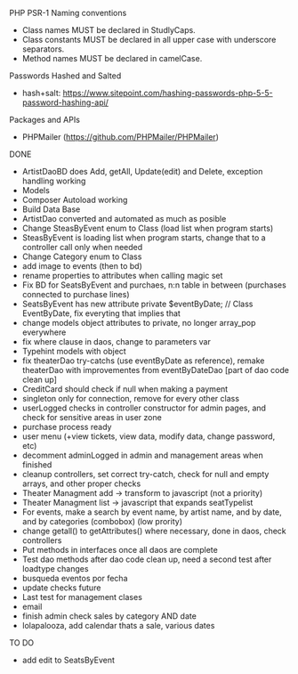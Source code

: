 PHP PSR-1 Naming conventions

- Class names MUST be declared in StudlyCaps.
- Class constants MUST be declared in all upper case with underscore separators.
- Method names MUST be declared in camelCase.

Passwords Hashed and Salted

- hash+salt: https://www.sitepoint.com/hashing-passwords-php-5-5-password-hashing-api/

Packages and APIs

- PHPMailer (https://github.com/PHPMailer/PHPMailer)

DONE

- ArtistDaoBD does Add, getAll, Update(edit) and Delete, exception handling working
- Models
- Composer Autoload working
- Build Data Base
- ArtistDao converted and automated as much as posible
- Change SteasByEvent enum to Class (load list when program starts)
- SteasByEvent is loading list when program starts, change that to a controller call only when needed
- Change Category enum to Class
- add image to events (then to bd)
- rename properties to attributes when calling magic set
- Fix BD for SeatsByEvent and purchaes, n:n table in between (purchases connected to purchase lines)
- SeatsByEvent has new attribute private $eventByDate; // Class EventByDate, fix everyting that implies that
- change models object attributes to private, no longer array_pop everywhere
- fix where clause in daos, change to parameters var
- Typehint models with object
- fix theaterDao try-catchs (use eventByDate as reference), remake theaterDao with improvementes from eventByDateDao [part of dao code clean up]
- CreditCard should check if null when making a payment
- singleton only for connection, remove for every other class
- userLogged checks in controller constructor for admin pages, and check for sensitive areas in user zone
- purchase process ready
- user menu (+view tickets, view data, modify data, change password, etc)
- decomment adminLogged in admin and management areas when finished
- cleanup controllers, set correct try-catch, check for null and empty arrays, and other proper checks
- Theater Managment add -> transform to javascript (not a priority)
- Theater Managment list -> javascript that expands seatTypelist
- For events, make a search by event name, by artist name, and by date, and by categories (combobox) (low prority)
- change getall() to getAttributes() where necessary, done in daos, check controllers
- Put methods in interfaces once all daos are complete
- Test dao methods after dao code clean up, need a second test after loadtype changes
- busqueda eventos por fecha
- update checks future
- Last test for management clases
- email
- finish admin check sales by category AND date
- lolapalooza, add calendar thats a sale, various dates

TO DO

- add edit to SeatsByEvent




 
